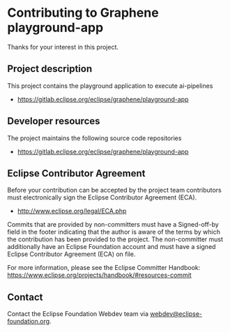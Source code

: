 # Contributing to Graphene playground-app

Thanks for your interest in this project.

## Project description

This project contains the playground application to execute ai-pipelines 

* https://gitlab.eclipse.org/eclipse/graphene/playground-app

## Developer resources

The project maintains the following source code repositories

* https://gitlab.eclipse.org/eclipse/graphene/playground-app

## Eclipse Contributor Agreement

Before your contribution can be accepted by the project team contributors must
electronically sign the Eclipse Contributor Agreement (ECA).

* http://www.eclipse.org/legal/ECA.php

Commits that are provided by non-committers must have a Signed-off-by field in
the footer indicating that the author is aware of the terms by which the
contribution has been provided to the project. The non-committer must
additionally have an Eclipse Foundation account and must have a signed Eclipse
Contributor Agreement (ECA) on file.

For more information, please see the Eclipse Committer Handbook:
https://www.eclipse.org/projects/handbook/#resources-commit

## Contact

Contact the Eclipse Foundation Webdev team via webdev@eclipse-foundation.org.
